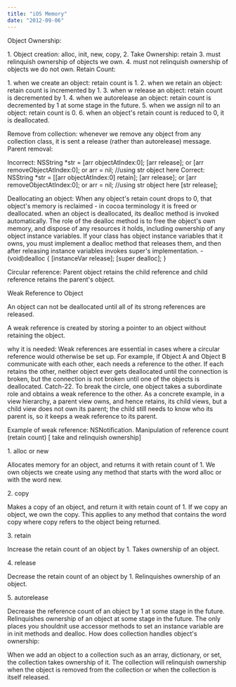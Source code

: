 ```yaml
---
title: "iOS Memory"
date: "2012-09-06"
---
```


Object Ownership:

1\. Object creation: alloc, init, new, copy, 2. Take Ownership: retain 3. must relinquish ownership of objects we own. 4. must not relinquish ownership of objects we do not own. Retain Count:

1\. when we create an object: retain count is 1. 2. when we retain an object: retain count is incremented by 1. 3. when w release an object: retain count is decremented by 1. 4. when we autorelease an object: retain count is decremented by 1 at some stage in the future. 5. when we assign nil to an object: retain count is 0. 6. when an object's retain count is reduced to 0, it is deallocated.

Remove from collection: whenever we remove any object from any collection class, it is sent a release (rather than autorelease) message. Parent removal:

Incorrect: NSString \*str = \[arr objectAtIndex:0\]; \[arr release\]; or \[arr removeObjectAtIndex:0\]; or arr = nil; //using str object here Correct: NSString \*str = \[\[arr objectAtIndex:0\] retain\]; \[arr release\]; or \[arr removeObjectAtIndex:0\]; or arr = nil; //using str object here \[str release\];

Deallocating an object: When any object's retain count drops to 0, that object's memory is reclaimed - in cocoa terminology it is freed or deallocated. when an object is deallocated, its dealloc method is invoked automatically. The role of the dealloc method is to free the object's own memory, and dispose of any resources it holds, including ownership of any object instance variables. If your class has object instance variables that it owns, you must implement a dealloc method that releases them, and then after releasing instance variables invokes super's implementation. - (void)dealloc { \[instanceVar release\]; \[super dealloc\]; }

Circular reference: Parent object retains the child reference and child reference retains the parent's object.

Weak Reference to Object

An object can not be deallocated until all of its strong references are released.

A weak reference is created by storing a pointer to an object without retaining the object.

why it is needed: Weak references are essential in cases where a circular reference would otherwise be set up. For example, if Object A and Object B communicate with each other, each needs a reference to the other. If each retains the other, neither object ever gets deallocated until the connection is broken, but the connection is not broken until one of the objects is deallocated. Catch-22. To break the circle, one object takes a subordinate role and obtains a weak reference to the other. As a concrete example, in a view hierarchy, a parent view owns, and hence retains, its child views, but a child view does not own its parent; the child still needs to know who its parent is, so it keeps a weak reference to its parent.

Example of weak reference: NSNotification. Manipulation of reference count (retain count) \[ take and relinquish ownership\]

1\. alloc or new

Allocates memory for an object, and returns it with retain count of 1. We own objects we create using any method that starts with the word alloc or with the word new.

2\. copy

Makes a copy of an object, and return it with retain count of 1. If we copy an object, we own the copy. This applies to any method that contains the word copy where copy refers to the object being returned.

3\. retain

Increase the retain count of an object by 1. Takes ownership of an object.

4\. release

Decrease the retain count of an object by 1. Relinquishes ownership of an object.

5\. autorelease

Decrease the reference count of an object by 1 at some stage in the future. Relinquishes ownership of an object at some stage in the future. The only places you shouldnít use accessor methods to set an instance variable are in init methods and dealloc. How does collection handles object's ownership:

When we add an object to a collection such as an array, dictionary, or set, the collection takes ownership of it. The collection will relinquish ownership when the object is removed from the collection or when the collection is itself released.
